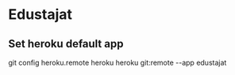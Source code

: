 # Edustajat

## Set heroku default app
git config heroku.remote heroku
heroku git:remote --app edustajat

